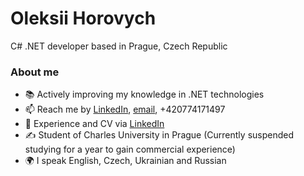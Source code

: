 <div id="about-me">
  <h1>Oleksii Horovych</h1>
  <p> C# .NET developer based in Prague, Czech Republic </p>
  <h3>About me</h2>
  <ul>
    <li>📚 Actively improving my knowledge in .NET technologies</li>
    <li>📫 Reach me by <a href="https://www.linkedin.com/in/oleksii-horovych/">LinkedIn</a>, <a href="mailto:biseizzzed@gmail.com">email</a>, +420774171497</li>
    <li>📄 Experience and CV via <a href="https://www.linkedin.com/in/oleksii-horovych/">LinkedIn</a>
    <li>✍️ Student of Charles University in Prague (Currently suspended studying for a year to gain commercial experience)</li>
    <li>🌍 I speak English, Czech, Ukrainian and Russian</li>
  </ul>
</div>

<!---
oleksiihorovych/oleksiihorovych is a ✨ special ✨ repository because its `README.md` (this file) appears on your GitHub profile.
You can click the Preview link to take a look at your changes.
--->
